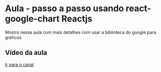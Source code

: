 # Aula - passo a passo usando react-google-chart Reactjs

Mostro nessa aula com mais detalhes com usar a biblioteca do google para gráficos

## Vídeo da aula

<a href="">Ir para o canal</a>
